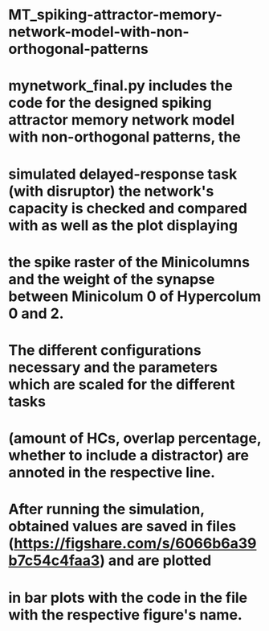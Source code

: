# MT_spiking-attractor-memory-network-model-with-non-orthogonal-patterns
# mynetwork_final.py includes the code for the designed spiking attractor memory network model with non-orthogonal patterns, the 
# simulated delayed-response task (with disruptor) the network's capacity is checked and compared with as well as the plot displaying
# the spike raster of the Minicolumns and the weight of the synapse between Minicolum 0  of Hypercolum 0 and 2.
# The different configurations necessary and the parameters which are scaled for the different tasks
# (amount of HCs, overlap percentage, whether to include a distractor) are annoted in the respective line.
# After running the simulation, obtained values are saved in files (https://figshare.com/s/6066b6a39b7c54c4faa3) and are plotted
# in bar plots with the code in the file with the respective figure's name.
